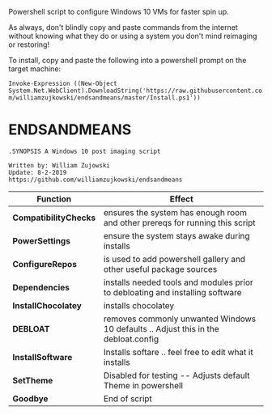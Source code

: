Powershell script to configure Windows 10 VMs for faster spin up.

As always, don't blindly copy and paste commands from the internet without knowing what they do or using a system you don't mind reimaging or restoring!

To install, copy and paste the following into a powershell prompt on the target machine:

`Invoke-Expression ((New-Object System.Net.WebClient).DownloadString('https://raw.githubusercontent.com/williamzujkowski/endsandmeans/master/Install.ps1'))`




   # ENDSANDMEANS

    .SYNOPSIS A Windows 10 post imaging script 
  
    Written by: William Zujowski 
    Update: 8-2-2019
    https://github.com/williamzujkowski/endsandmeans

| Function | Effect |
| ------------ | ------------- |
| **CompatibilityChecks** |   ensures the system has enough room and other prereqs for running this script|
| **PowerSettings**       |   ensure the system stays awake during installs |
| **ConfigureRepos**      |   is used to add powershell gallery and other useful package sources |
| **Dependencies**        |   installs needed tools and modules prior to debloating and installing software |
| **InstallChocolatey**   |   installs chocolatey |
| **DEBLOAT**             |   removes commonly unwanted Windows 10 defaults .. Adjust this in the debloat.config    |
| **InstallSoftware**     |   Installs softare .. feel free to edit what it installs |
| **SetTheme**            |   Disabled for testing -- Adjusts default Theme in powershell |
| **Goodbye**             |   End of script |

